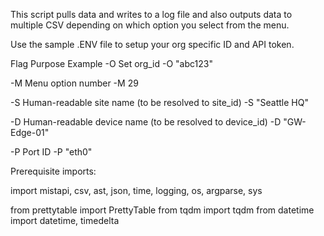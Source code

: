 This script pulls data and writes to a log file and also outputs data to multiple CSV depending on which option you select from the menu.

Use the sample .ENV file to setup your org specific ID and API token.


Flag	    Purpose	        Example
-O	    Set org_id	-O "abc123"

-M	    Menu option number	    -M 29

-S	    Human-readable site name (to be resolved to site_id)	    -S "Seattle HQ"

-D	    Human-readable device name (to be resolved to device_id)	    -D "GW-Edge-01"

-P	    Port ID	    -P "eth0"


Prerequisite imports:

import mistapi, csv, ast, json, time, logging, os, argparse, sys

from prettytable import PrettyTable
from tqdm import tqdm
from datetime import datetime, timedelta